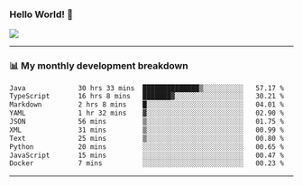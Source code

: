 ### Hello World! 👋

<a>
  <img align="center" src="https://github-readme-stats.vercel.app/api?username=megatunger&count_private=true&include_all_commits=true&bg_color=30,56CCF2,2F80ED&title_color=fff&text_color=fff" />
</a>

------
### 📊 My monthly development breakdown

<!--START_SECTION:waka-->

```txt
Java             30 hrs 33 mins  ██████████████▒░░░░░░░░░░   57.17 %
TypeScript       16 hrs 8 mins   ███████▓░░░░░░░░░░░░░░░░░   30.21 %
Markdown         2 hrs 8 mins    █░░░░░░░░░░░░░░░░░░░░░░░░   04.01 %
YAML             1 hr 32 mins    ▓░░░░░░░░░░░░░░░░░░░░░░░░   02.90 %
JSON             56 mins         ▒░░░░░░░░░░░░░░░░░░░░░░░░   01.75 %
XML              31 mins         ▒░░░░░░░░░░░░░░░░░░░░░░░░   00.99 %
Text             25 mins         ▒░░░░░░░░░░░░░░░░░░░░░░░░   00.80 %
Python           20 mins         ░░░░░░░░░░░░░░░░░░░░░░░░░   00.65 %
JavaScript       15 mins         ░░░░░░░░░░░░░░░░░░░░░░░░░   00.47 %
Docker           7 mins          ░░░░░░░░░░░░░░░░░░░░░░░░░   00.23 %
```

<!--END_SECTION:waka-->

------
